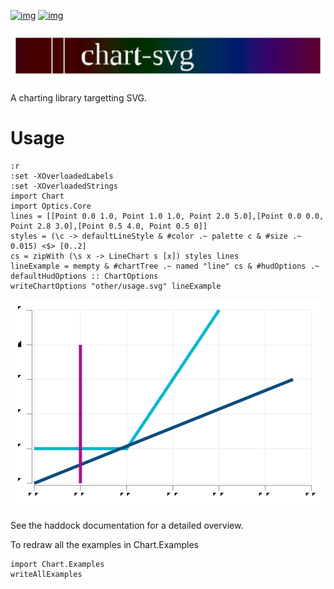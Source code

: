
[![img](https://img.shields.io/hackage/v/chart-svg.svg)](https://hackage.haskell.org/package/chart-svg) [![img](https://github.com/tonyday567/chart-svg/workflows/haskell-ci/badge.svg)](https://github.com/tonyday567/chart-svg/actions)

![img](other/banner.svg)

A charting library targetting SVG.

# Usage

    :r
    :set -XOverloadedLabels
    :set -XOverloadedStrings
    import Chart
    import Optics.Core
    lines = [[Point 0.0 1.0, Point 1.0 1.0, Point 2.0 5.0],[Point 0.0 0.0, Point 2.8 3.0],[Point 0.5 4.0, Point 0.5 0]]
    styles = (\c -> defaultLineStyle & #color .~ palette c & #size .~ 0.015) <$> [0..2]
    cs = zipWith (\s x -> LineChart s [x]) styles lines
    lineExample = mempty & #chartTree .~ named "line" cs & #hudOptions .~ defaultHudOptions :: ChartOptions
    writeChartOptions "other/usage.svg" lineExample

![img](other/usage.svg)

See the haddock documentation for a detailed overview.

To redraw all the examples in Chart.Examples

    import Chart.Examples
    writeAllExamples



